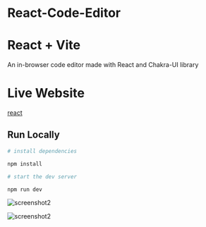 ﻿# React-Code-Editor
# React + Vite

An in-browser code editor made with React and Chakra-UI library

# Live Website
[react](https://reactappcodeeditor.netlify.app/)
## Run Locally

```bash
# install dependencies

npm install

# start the dev server

npm run dev
```
![screenshot2](https://github.com/rahulv77/React-Code-Editor/assets/171241236/c3474b7c-0b8f-448e-bb47-0653fa6f5f77)

![screenshot2](https://github.com/rahulv77/React-Code-Editor/assets/171241236/c3474b7c-0b8f-448e-bb47-0653fa6f5f77)
